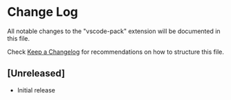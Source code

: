 # Change Log

All notable changes to the "vscode-pack" extension will be documented in this file.

Check [Keep a Changelog](http://keepachangelog.com/) for recommendations on how to structure this file.

## [Unreleased]

- Initial release